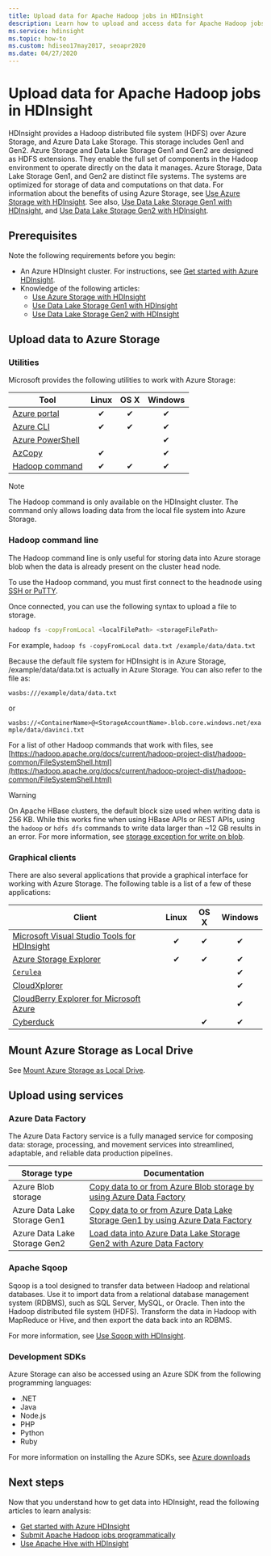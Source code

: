```yaml
---
title: Upload data for Apache Hadoop jobs in HDInsight
description: Learn how to upload and access data for Apache Hadoop jobs in HDInsight. Use Azure classic CLI, Azure Storage Explorer, Azure PowerShell, the Hadoop command line, or Sqoop.
ms.service: hdinsight
ms.topic: how-to
ms.custom: hdiseo17may2017, seoapr2020
ms.date: 04/27/2020
---
```


# Upload data for Apache Hadoop jobs in HDInsight

HDInsight provides a Hadoop distributed file system (HDFS) over Azure Storage, and Azure Data Lake Storage. This storage includes Gen1 and Gen2. Azure Storage and Data Lake Storage Gen1 and Gen2 are designed as HDFS extensions. They enable the full set of components in the Hadoop environment to operate directly on the data it manages. Azure Storage, Data Lake Storage Gen1, and Gen2 are distinct file systems. The systems are optimized for storage of data and computations on that data. For information about the benefits of using Azure Storage, see [Use Azure Storage with HDInsight](hdinsight-hadoop-use-blob-storage.md). See also, [Use Data Lake Storage Gen1 with HDInsight](hdinsight-hadoop-use-data-lake-storage-gen1.md), and [Use Data Lake Storage Gen2 with HDInsight](hdinsight-hadoop-use-data-lake-storage-gen2.md).

## Prerequisites

Note the following requirements before you begin:

* An Azure HDInsight cluster. For instructions, see [Get started with Azure HDInsight](hadoop/apache-hadoop-linux-tutorial-get-started.md).
* Knowledge of the following articles:
    * [Use Azure Storage with HDInsight](hdinsight-hadoop-use-blob-storage.md)
    * [Use Data Lake Storage Gen1 with HDInsight](hdinsight-hadoop-use-data-lake-storage-gen1.md)
    * [Use Data Lake Storage Gen2 with HDInsight](hdinsight-hadoop-use-data-lake-storage-gen2.md)  

## Upload data to Azure Storage

### Utilities

Microsoft provides the following utilities to work with Azure Storage:

| Tool | Linux | OS X | Windows |
| --- |:---:|:---:|:---:|
| [Azure portal](../storage/blobs/storage-quickstart-blobs-portal.md) |✔ |✔ |✔ |
| [Azure CLI](../storage/blobs/storage-quickstart-blobs-cli.md) |✔ |✔ |✔ |
| [Azure PowerShell](../storage/blobs/storage-quickstart-blobs-powershell.md) | | |✔ |
| [AzCopy](../storage/common/storage-use-azcopy-v10.md) |✔ | |✔ |
| [Hadoop command](#hadoop-command-line) |✔ |✔ |✔ |

> [!NOTE]  
> The Hadoop command is only available on the HDInsight cluster. The command only allows loading data from the local file system into Azure Storage.  

### Hadoop command line

The Hadoop command line is only useful for storing data into Azure storage blob when the data is already present on the cluster head node.

To use the Hadoop command, you must first connect to the headnode using [SSH or PuTTY](hdinsight-hadoop-linux-use-ssh-unix.md).

Once connected, you can use the following syntax to upload a file to storage.

```bash
hadoop fs -copyFromLocal <localFilePath> <storageFilePath>
```

For example, `hadoop fs -copyFromLocal data.txt /example/data/data.txt`

Because the default file system for HDInsight is in Azure Storage, /example/data/data.txt is actually in Azure Storage. You can also refer to the file as:

`wasbs:///example/data/data.txt`

or

`wasbs://<ContainerName>@<StorageAccountName>.blob.core.windows.net/example/data/davinci.txt`

For a list of other Hadoop commands that work with files, see [https://hadoop.apache.org/docs/current/hadoop-project-dist/hadoop-common/FileSystemShell.html](https://hadoop.apache.org/docs/current/hadoop-project-dist/hadoop-common/FileSystemShell.html)

> [!WARNING]  
> On Apache HBase clusters, the default block size used when writing data is 256 KB. While this works fine when using HBase APIs or REST APIs, using the `hadoop` or `hdfs dfs` commands to write data larger than ~12 GB results in an error. For more information, see [storage exception for write on blob](hdinsight-troubleshoot-hdfs.md#storage-exception-for-write-on-blob).

### Graphical clients

There are also several applications that provide a graphical interface for working with Azure Storage. The following table is a list of a few of these applications:

| Client | Linux | OS X | Windows |
| --- |:---:|:---:|:---:|
| [Microsoft Visual Studio Tools for HDInsight](hadoop/apache-hadoop-visual-studio-tools-get-started.md#explore-linked-resources) |✔ |✔ |✔ |
| [Azure Storage Explorer](../storage/blobs/quickstart-storage-explorer.md) |✔ |✔ |✔ |
| [`Cerulea`](https://www.cerebrata.com/products/cerulean/features/azure-storage) | | |✔ |
| [CloudXplorer](https://clumsyleaf.com/products/cloudxplorer) | | |✔ |
| [CloudBerry Explorer for Microsoft Azure](https://www.cloudberrylab.com/free-microsoft-azure-explorer.aspx) | | |✔ |
| [Cyberduck](https://cyberduck.io/) | |✔ |✔ |

## Mount Azure Storage as Local Drive

See [Mount Azure Storage as Local Drive](/archive/blogs/bigdatasupport/mount-azure-blob-storage-as-local-drive).

## Upload using services

### Azure Data Factory

The Azure Data Factory service is a fully managed service for composing data: storage, processing, and movement services into streamlined, adaptable, and reliable data production pipelines.

|Storage type|Documentation|
|----|----|
|Azure Blob storage|[Copy data to or from Azure Blob storage by using Azure Data Factory](../data-factory/connector-azure-blob-storage.md)|
|Azure Data Lake Storage Gen1|[Copy data to or from Azure Data Lake Storage Gen1 by using Azure Data Factory](../data-factory/connector-azure-data-lake-store.md)|
|Azure Data Lake Storage Gen2 |[Load data into Azure Data Lake Storage Gen2 with Azure Data Factory](../data-factory/load-azure-data-lake-storage-gen2.md)|

### Apache Sqoop

Sqoop is a tool designed to transfer data between Hadoop and relational databases. Use it to import data from a relational database management system (RDBMS), such as SQL Server, MySQL, or Oracle. Then into the Hadoop distributed file system (HDFS). Transform the data in Hadoop with MapReduce or Hive, and then export the data back into an RDBMS.

For more information, see [Use Sqoop with HDInsight](hadoop/hdinsight-use-sqoop.md).

### Development SDKs

Azure Storage can also be accessed using an Azure SDK from the following programming languages:

* .NET
* Java
* Node.js
* PHP
* Python
* Ruby

For more information on installing the Azure SDKs, see [Azure downloads](https://azure.microsoft.com/downloads/)

## Next steps

Now that you understand how to get data into HDInsight, read the following articles to learn analysis:

* [Get started with Azure HDInsight](hadoop/apache-hadoop-linux-tutorial-get-started.md)
* [Submit Apache Hadoop jobs programmatically](hadoop/submit-apache-hadoop-jobs-programmatically.md)
* [Use Apache Hive with HDInsight](hadoop/hdinsight-use-hive.md)
